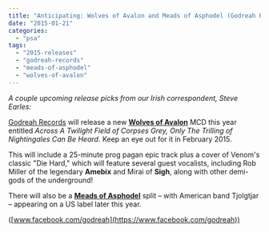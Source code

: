 ```yaml
---
title: "Anticipating: Wolves of Avalon and Meads of Asphodel (Godreah Records)"
date: "2015-01-21"
categories: 
  - "psa"
tags: 
  - "2015-releases"
  - "godreah-records"
  - "meads-of-asphodel"
  - "wolves-of-avalon"
---
```


_A couple upcoming release picks from our Irish correspondent, Steve Earles:_

[Godreah Records](http://www.godreah.com/index2.php) will release a new [**Wolves of Avalon**](https://www.facebook.com/thewolvesofavalon) MCD this year entitled _Across A Twilight Field of Corpses Grey, Only The Trilling of Nightingales Can Be Heard_. Keep an eye out for it in February 2015.

This will include a 25-minute prog pagan epic track plus a cover of Venom's classic "Die Hard," which will feature several guest vocalists, including Rob Miller of the legendary **Amebix** and Mirai of **Sigh**, along with other demi-gods of the underground!

There will also be a [**Meads of Asphodel**](http://www.themeadsofasphodel.com/) split – with American band Tjolgtjar – appearing on a US label later this year.

([www.facebook.com/godreah](https://www.facebook.com/godreah))

